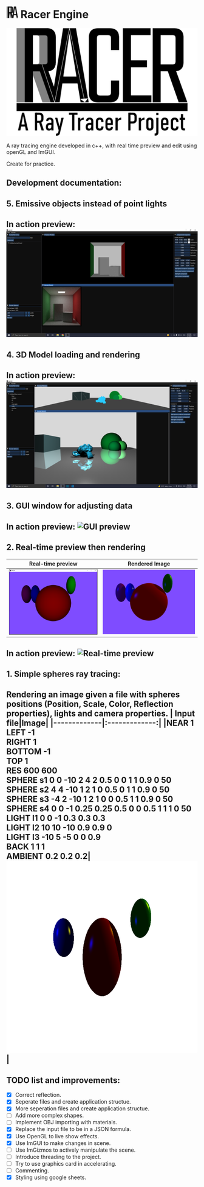 # <img src="assets/logo/racer-icon.png" alt="drawing" style="width:2ex;"/> Racer Engine
<img src="assets/logo/racer-logo.png" alt="drawing" style="width:600px;"/>

A ray tracing engine developed in c++, with real time preview and edit using openGL and ImGUI.

Create for practice. 

## Development documentation:
## 5. Emissive objects instead of point lights

In action preview:
![cornell box](release/results.png "cornell box")
---

## 4. 3D Model loading and rendering

In action preview:
![model loading](assets/media/GUI/scene-with-render.png "model loading")
---
## 3. GUI window for adjusting data

In action preview:
![GUI preview](assets/media/rcaer-gui.gif "GUI preview")
---
## 2. Real-time preview then rendering
| Real-time preview | Rendered Image |
|-------------|:-------------:|
|![Real-time preview](assets/media/preview-window.PNG "Real-time preview")|![Rendered Image](assets/media/render-image.png "Rendered Image")|

In action preview:
![Real-time preview](assets/media/Progress%231.gif "Real-time preview")
---
## 1. Simple spheres ray tracing:
Rendering an image given a file with spheres positions (Position, Scale, Color, Reflection properties), lights and camera properties.
| Input file|Image|
|-------------|:-------------:|
|NEAR 1<br>LEFT -1<br>RIGHT 1<br>BOTTOM -1<br>TOP 1<br>RES 600 600<br>SPHERE s1 0 0 -10 2 4 2 0.5 0 0 1 1 0.9 0 50<br>SPHERE s2 4 4 -10 1 2 1 0 0.5 0 1 1 0.9 0 50<br>SPHERE s3 -4 2 -10 1 2 1 0 0 0.5 1 1 0.9 0 50<br>SPHERE s4 0 0 -1 0.25 0.25 0.5 0 0 0.5 1 1 1 0 50<br>LIGHT l1 0 0 -1 0.3 0.3 0.3<br>LIGHT l2 10 10 -10 0.9 0.9 0<br>LIGHT l3 -10 5 -5 0 0 0.9<br>BACK 1 1 1<br>AMBIENT 0.2 0.2 0.2|![Spheres ray tracing](tests/illum/testIllum.png "Spheres")|
---


## TODO list and improvements:
- [x] Correct reflection.
- [x] Seperate files and create application structue.
- [x] More seperation files and create application structue.
- [ ] Add more complex shapes.
- [ ] Implement OBJ importing with materials.
- [x] Replace the input file to be in a JSON formula.
- [x] Use OpenGL to live show effects.
- [x] Use ImGUI to make changes in scene.
- [ ] Use ImGizmos to actively manipulate the scene.
- [ ] Introduce threading to the project.
- [ ] Try to use graphics card in accelerating.
- [ ] Commenting.
- [x] Styling using google sheets.
